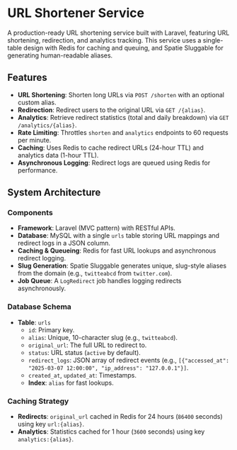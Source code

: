 # URL Shortener Service

A production-ready URL shortening service built with Laravel, featuring URL shortening, redirection, and analytics tracking. This service uses a single-table design with Redis for caching and queuing, and Spatie Sluggable for generating human-readable aliases.

## Features

- **URL Shortening**: Shorten long URLs via `POST /shorten` with an optional custom alias.
- **Redirection**: Redirect users to the original URL via `GET /{alias}`.
- **Analytics**: Retrieve redirect statistics (total and daily breakdown) via `GET /analytics/{alias}`.
- **Rate Limiting**: Throttles `shorten` and `analytics` endpoints to 60 requests per minute.
- **Caching**: Uses Redis to cache redirect URLs (24-hour TTL) and analytics data (1-hour TTL).
- **Asynchronous Logging**: Redirect logs are queued using Redis for performance.

## System Architecture

### Components
- **Framework**: Laravel (MVC pattern) with RESTful APIs.
- **Database**: MySQL with a single `urls` table storing URL mappings and redirect logs in a JSON column.
- **Caching & Queueing**: Redis for fast URL lookups and asynchronous redirect logging.
- **Slug Generation**: Spatie Sluggable generates unique, slug-style aliases from the domain (e.g., `twitteabcd` from `twitter.com`).
- **Job Queue**: A `LogRedirect` job handles logging redirects asynchronously.

### Database Schema
- **Table**: `urls`
    - `id`: Primary key.
    - `alias`: Unique, 10-character slug (e.g., `twitteabcd`).
    - `original_url`: The full URL to redirect to.
    - `status`: URL status (`active` by default).
    - `redirect_logs`: JSON array of redirect events (e.g., `[{"accessed_at": "2025-03-07 12:00:00", "ip_address": "127.0.0.1"}]`.
    - `created_at`, `updated_at`: Timestamps.
    - **Index**: `alias` for fast lookups.

### Caching Strategy
- **Redirects**: `original_url` cached in Redis for 24 hours (`86400` seconds) using key `url:{alias}`.
- **Analytics**: Statistics cached for 1 hour (`3600` seconds) using key `analytics:{alias}`.
